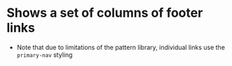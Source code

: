 # Shows a set of columns of footer links

- Note that due to limitations of the pattern library, individual links use the `primary-nav` styling
